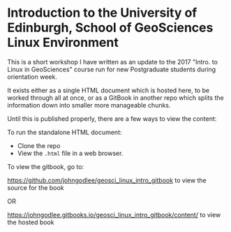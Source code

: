 # Introduction to the University of Edinburgh, School of GeoSciences Linux Environment

This is a short workshop I have written as an update to the 2017 "Intro. to Linux in GeoSciences" course run for new Postgraduate students during orientation week.

It exists either as a single HTML document which is hosted here, to be worked through all at once, or as a GitBook in another repo which splits the information down into smaller more manageable chunks.

Until this is published properly, there are a few ways to view the content:

To run the standalone HTML document:
- Clone the repo
- View the `.html` file in a web browser.

To view the gitbook, go to:

https://github.com/johngodlee/geosci_linux_intro_gitbook to view the source for the book

OR

https://johngodlee.gitbooks.io/geosci_linux_intro_gitbook/content/ to view the hosted book


